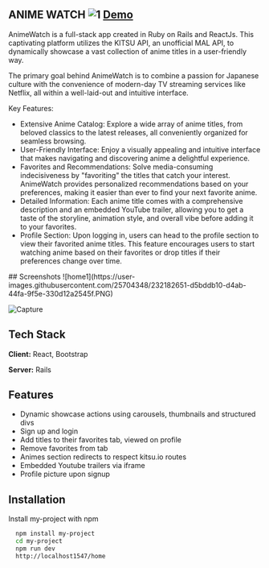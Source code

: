 
## ANIME WATCH ![1](https://user-images.githubusercontent.com/25704348/232182750-1229b6a3-5b91-4e1a-9258-b191a833fb94.PNG) <a onclick="window.open(this.href,'_blank');return false;" href = "https://animewatch-site.netlify.app">Demo</a>

AnimeWatch is a full-stack app created in Ruby on Rails and ReactJs. This captivating platform utilizes the KITSU API, an unofficial MAL API, to dynamically showcase a vast collection of anime titles in a user-friendly way.

The primary goal behind AnimeWatch is to combine a passion for Japanese culture with the convenience of modern-day TV streaming services like Netflix, all within a well-laid-out and intuitive interface.

Key Features:
<ul>
<li>Extensive Anime Catalog: Explore a wide array of anime titles, from beloved classics to the latest releases, all conveniently organized for seamless browsing.</li>

<li>User-Friendly Interface: Enjoy a visually appealing and intuitive interface that makes navigating and discovering anime a delightful experience.</li>

<li>Favorites and Recommendations: Solve media-consuming indecisiveness by "favoriting" the titles that catch your interest. AnimeWatch provides personalized recommendations based on your preferences, making it easier than ever to find your next favorite anime.</li>

<li>Detailed Information: Each anime title comes with a comprehensive description and an embedded YouTube trailer, allowing you to get a taste of the storyline, animation style, and overall vibe before adding it to your favorites.</li>

<li>Profile Section: Upon logging in, users can head to the profile section to view their favorited anime titles. This feature encourages users to start watching anime based on their favorites or drop titles if their preferences change over time.</li>
</ul>
## Screenshots
![home1](https://user-images.githubusercontent.com/25704348/232182651-d5bddb10-d4ab-44fa-9f5e-330d12a2545f.PNG)

![Capture](https://user-images.githubusercontent.com/25704348/228395042-abe8eb22-be35-4073-8456-28fe074e936d.PNG)

## Tech Stack

**Client:** React, Bootstrap

**Server:** Rails


## Features

- Dynamic showcase actions using carousels, thumbnails and structured divs
- Sign up and login
- Add titles to their favorites tab, viewed on profile
- Remove favorites from tab
- Animes section redirects to respect kitsu.io routes
- Embedded Youtube trailers via iframe
- Profile picture upon signup

## Installation

Install my-project with npm

```bash
  npm install my-project
  cd my-project
  npm run dev
  http://localhost1547/home
```
    
